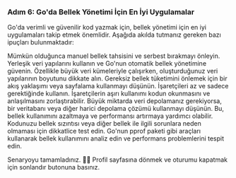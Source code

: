 
### Adım 6: Go'da Bellek Yönetimi İçin En İyi Uygulamalar

Go'da verimli ve güvenilir kod yazmak için, bellek yönetimi için en iyi uygulamaları takip etmek önemlidir. Aşağıda akılda tutmanız gereken bazı ipuçları bulunmaktadır:

Mümkün olduğunca manuel bellek tahsisini ve serbest bırakmayı önleyin. Yerleşik veri yapılarını kullanın ve Go'nun otomatik bellek yönetimine güvenin.
Özellikle büyük veri kümeleriyle çalışırken, oluşturduğunuz veri yapılarının boyutunu dikkate alın. Gereksiz bellek tüketimini önlemek için bir akış yaklaşımı veya sayfalama kullanmayı düşünün.
İşaretçileri az ve sadece gerektiğinde kullanın. İşaretçilerin aşırı kullanımı kodun okunmasını ve anlaşılmasını zorlaştırabilir.
Büyük miktarda veri depolamanız gerekiyorsa, bir veritabanı veya diğer harici depolama çözümü kullanmayı düşünün. Bu, bellek kullanımını azaltmaya ve performansı artırmaya yardımcı olabilir.
Kodunuzu bellek sızıntısı veya diğer bellek ile ilgili sorunlara neden olmaması için dikkatlice test edin. Go'nun pprof paketi gibi araçları kullanarak bellek kullanımını analiz edin ve performans problemlerini tespit edin.

Senaryoyu tamamladınız. 👏🏻
Profil sayfasına dönmek ve oturumu kapatmak için sonlandır butonuna basınız.  
